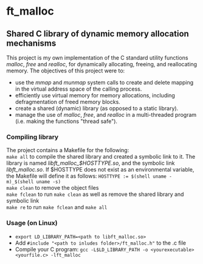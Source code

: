 # ft_malloc  
## Shared C library of dynamic memory allocation mechanisms 

This project is my own implementation of the C standard utility functions *malloc*, *free* and *realloc*, for dynamically allocating, freeing, and reallocating memory. 
The objectives of this project were to:
*  use the *mmap* and *munmap* system calls to create and delete mapping in the virtual address space of the calling process.
*  efficiently use virtual memory for memory allocations, including defragmentation of freed memory blocks.
*  create a shared (dynamic) library (as opposed to a static library).
*  manage the use of *malloc*, *free*, and *realloc* in a multi-threaded program (i.e. making the functions "thread safe").

### Compiling library  
The project contains a Makefile for the following:  
```make all``` to compile the shared library and created a symbolic link to it. The library is named *libft_malloc_$HOSTTYPE.so*, and the symbolic link *libft_malloc.so*. If $HOSTTYPE does not exist as an environmental variable, the Makefile will define it as follows: ```HOSTTYPE := $(shell uname -m)_$(shell uname -s)```   
```make clean``` to remove the object files  
```make fclean``` to run ```make clean``` as well as remove the shared library and symbolic link  
```make re``` to run ```make fclean``` and ```make all```  

### Usage (on Linux)  
* ```export LD_LIBRARY_PATH=<path to libft_malloc.so>```  
* Add ```#include "<path to inludes folder>/ft_malloc.h"``` to the .c file
* Compile your C program: ```gcc -L$LD_LIBRARY_PATH -o <yourexecutable> <yourfile.c> -lft_malloc```
